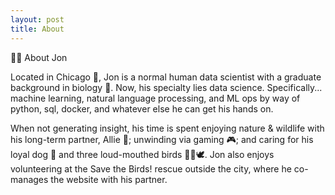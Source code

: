 ```yaml
---
layout: post
title: About
---
```

🧙‍♂️ About Jon

Located in Chicago 🌆, Jon is a normal human data scientist with a graduate background in biology 🧬. Now, his specialty lies data science. Specifically... machine learning, natural language processing, and ML ops by way of python, sql, docker, and whatever else he can get his hands on.

When not generating insight, his time is spent enjoying nature & wildlife with his long-term partner, Allie 🥰; unwinding via gaming 🎮; and caring for his loyal dog 🐶 and three loud-mouthed birds 🦜🦜🕊️. Jon also enjoys volunteering at the Save the Birds! rescue outside the city, where he co-manages the website with his partner.